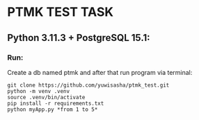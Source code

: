 # PTMK TEST TASK 

## Python 3.11.3 + PostgreSQL 15.1:

### Run:
Create a db named ptmk
and after that run program via terminal:
```
git clone https://github.com/yuwisasha/ptmk_test.git
python -m venv .venv
source .venv/bin/activate
pip install -r requirements.txt
python myApp.py *from 1 to 5*
```
